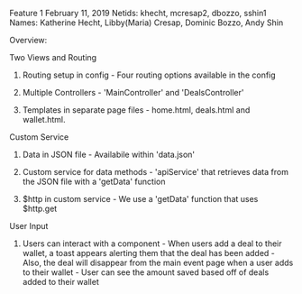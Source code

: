 Feature 1
February 11, 2019
Netids: khecht, mcresap2, dbozzo, sshin1
Names: Katherine Hecht, Libby(Maria) Cresap, Dominic Bozzo, Andy Shin

Overview:

Two Views and Routing

  1. Routing setup in config
    - Four routing options available in the config 
  
  2. Multiple Controllers
    - 'MainController' and 'DealsController'
  
  3. Templates in separate page files 
    - home.html, deals.html and wallet.html.
  
Custom Service
  1. Data in JSON file
    - Availabile within 'data.json'
  
  2. Custom service for data methods
    - 'apiService' that retrieves data from the JSON file with a 'getData' function
  
  3. $http in custom service
    - We use a 'getData' function that uses $http.get

 User Input 
  1. Users can interact with a component
    - When users add a deal to their wallet, a toast appears alerting them that the deal has been added
    - Also, the deal will disappear from the main event page when a user adds to their wallet
    - User can see the amount saved based off of deals added to their wallet
